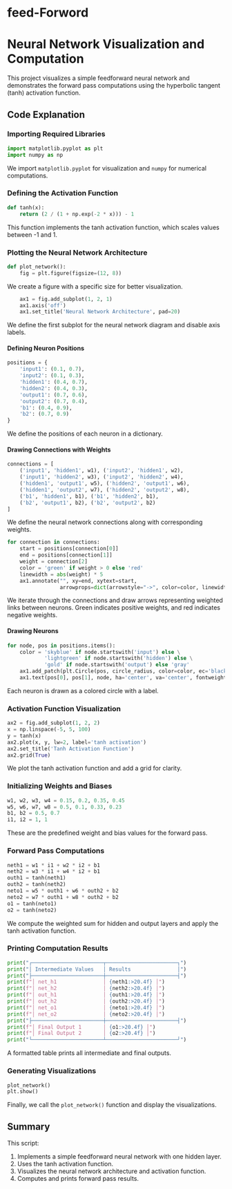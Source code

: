 # feed-Forword
# Neural Network Visualization and Computation

This project visualizes a simple feedforward neural network and demonstrates the forward pass computations using the hyperbolic tangent (tanh) activation function.

## Code Explanation

### Importing Required Libraries
```python
import matplotlib.pyplot as plt
import numpy as np
```
We import `matplotlib.pyplot` for visualization and `numpy` for numerical computations.

### Defining the Activation Function
```python
def tanh(x):
    return (2 / (1 + np.exp(-2 * x))) - 1
```
This function implements the tanh activation function, which scales values between -1 and 1.

### Plotting the Neural Network Architecture
```python
def plot_network():
    fig = plt.figure(figsize=(12, 8))
```
We create a figure with a specific size for better visualization.

```python
    ax1 = fig.add_subplot(1, 2, 1)
    ax1.axis('off')
    ax1.set_title('Neural Network Architecture', pad=20)
```
We define the first subplot for the neural network diagram and disable axis labels.

#### Defining Neuron Positions
```python
positions = {
    'input1': (0.1, 0.7),
    'input2': (0.1, 0.3),
    'hidden1': (0.4, 0.7),
    'hidden2': (0.4, 0.3),
    'output1': (0.7, 0.6),
    'output2': (0.7, 0.4),
    'b1': (0.4, 0.9),
    'b2': (0.7, 0.9)
}
```
We define the positions of each neuron in a dictionary.

#### Drawing Connections with Weights
```python
connections = [
    ('input1', 'hidden1', w1), ('input2', 'hidden1', w2),
    ('input1', 'hidden2', w3), ('input2', 'hidden2', w4),
    ('hidden1', 'output1', w5), ('hidden2', 'output1', w6),
    ('hidden1', 'output2', w7), ('hidden2', 'output2', w8),
    ('b1', 'hidden1', b1), ('b1', 'hidden2', b1),
    ('b2', 'output1', b2), ('b2', 'output2', b2)
]
```
We define the neural network connections along with corresponding weights.

```python
for connection in connections:
    start = positions[connection[0]]
    end = positions[connection[1]]
    weight = connection[2]
    color = 'green' if weight > 0 else 'red'
    linewidth = abs(weight) * 5
    ax1.annotate("", xy=end, xytext=start,
                 arrowprops=dict(arrowstyle="->", color=color, linewidth=linewidth, alpha=0.7))
```
We iterate through the connections and draw arrows representing weighted links between neurons. Green indicates positive weights, and red indicates negative weights.

#### Drawing Neurons
```python
for node, pos in positions.items():
    color = 'skyblue' if node.startswith('input') else \
            'lightgreen' if node.startswith('hidden') else \
            'gold' if node.startswith('output') else 'gray'
    ax1.add_patch(plt.Circle(pos, circle_radius, color=color, ec='black', lw=2))
    ax1.text(pos[0], pos[1], node, ha='center', va='center', fontweight='bold')
```
Each neuron is drawn as a colored circle with a label.

### Activation Function Visualization
```python
ax2 = fig.add_subplot(1, 2, 2)
x = np.linspace(-5, 5, 100)
y = tanh(x)
ax2.plot(x, y, lw=2, label='tanh activation')
ax2.set_title('Tanh Activation Function')
ax2.grid(True)
```
We plot the tanh activation function and add a grid for clarity.

### Initializing Weights and Biases
```python
w1, w2, w3, w4 = 0.15, 0.2, 0.35, 0.45
w5, w6, w7, w8 = 0.5, 0.1, 0.33, 0.23
b1, b2 = 0.5, 0.7
i1, i2 = 1, 1
```
These are the predefined weight and bias values for the forward pass.

### Forward Pass Computations
```python
neth1 = w1 * i1 + w2 * i2 + b1
neth2 = w3 * i1 + w4 * i2 + b1
outh1 = tanh(neth1)
outh2 = tanh(neth2)
neto1 = w5 * outh1 + w6 * outh2 + b2
neto2 = w7 * outh1 + w8 * outh2 + b2
o1 = tanh(neto1)
o2 = tanh(neto2)
```
We compute the weighted sum for hidden and output layers and apply the tanh activation function.

### Printing Computation Results
```python
print("┌───────────────────────┬───────────────────────┐")
print("│ Intermediate Values   │ Results               │")
print("├───────────────────────┼───────────────────────┤")
print(f"│ net_h1               │ {neth1:>20.4f} │")
print(f"│ net_h2               │ {neth2:>20.4f} │")
print(f"│ out_h1               │ {outh1:>20.4f} │")
print(f"│ out_h2               │ {outh2:>20.4f} │")
print(f"│ net_o1               │ {neto1:>20.4f} │")
print(f"│ net_o2               │ {neto2:>20.4f} │")
print("├───────────────────────┼───────────────────────┤")
print(f"│ Final Output 1       │ {o1:>20.4f} │")
print(f"│ Final Output 2       │ {o2:>20.4f} │")
print("└───────────────────────┴───────────────────────┘")
```
A formatted table prints all intermediate and final outputs.

### Generating Visualizations
```python
plot_network()
plt.show()
```
Finally, we call the `plot_network()` function and display the visualizations.

## Summary
This script:
1. Implements a simple feedforward neural network with one hidden layer.
2. Uses the tanh activation function.
3. Visualizes the neural network architecture and activation function.
4. Computes and prints forward pass results.



